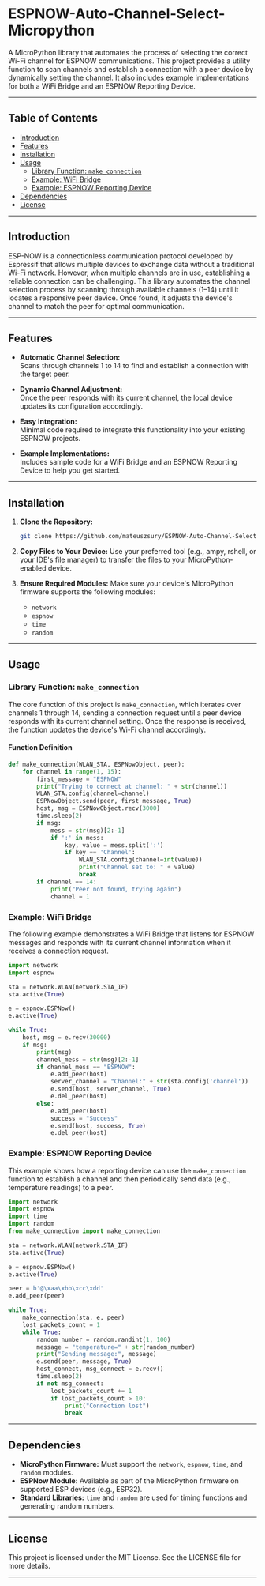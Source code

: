 # ESPNOW-Auto-Channel-Select-Micropython

A MicroPython library that automates the process of selecting the correct Wi-Fi channel for ESPNOW communications. This project provides a utility function to scan channels and establish a connection with a peer device by dynamically setting the channel. It also includes example implementations for both a WiFi Bridge and an ESPNOW Reporting Device.

---

## Table of Contents

- [Introduction](#introduction)
- [Features](#features)
- [Installation](#installation)
- [Usage](#usage)
  - [Library Function: `make_connection`](#library-function-make_connection)
  - [Example: WiFi Bridge](#example-wifi-bridge)
  - [Example: ESPNOW Reporting Device](#example-espnow-reporting-device)
- [Dependencies](#dependencies)
- [License](#license)

---

## Introduction

ESP-NOW is a connectionless communication protocol developed by Espressif that allows multiple devices to exchange data without a traditional Wi-Fi network. However, when multiple channels are in use, establishing a reliable connection can be challenging. This library automates the channel selection process by scanning through available channels (1–14) until it locates a responsive peer device. Once found, it adjusts the device's channel to match the peer for optimal communication.

---

## Features

- **Automatic Channel Selection:**  
  Scans through channels 1 to 14 to find and establish a connection with the target peer.
  
- **Dynamic Channel Adjustment:**  
  Once the peer responds with its current channel, the local device updates its configuration accordingly.
  
- **Easy Integration:**  
  Minimal code required to integrate this functionality into your existing ESPNOW projects.
  
- **Example Implementations:**  
  Includes sample code for a WiFi Bridge and an ESPNOW Reporting Device to help you get started.

---

## Installation

1. **Clone the Repository:**
   ```bash
   git clone https://github.com/mateuszsury/ESPNOW-Auto-Channel-Select-Micropython.git
   ```
2. **Copy Files to Your Device:**
   Use your preferred tool (e.g., ampy, rshell, or your IDE's file manager) to transfer the files to your MicroPython-enabled device.

3. **Ensure Required Modules:**
   Make sure your device's MicroPython firmware supports the following modules:
   - `network`
   - `espnow`
   - `time`
   - `random`

---

## Usage

### Library Function: `make_connection`

The core function of this project is `make_connection`, which iterates over channels 1 through 14, sending a connection request until a peer device responds with its current channel setting. Once the response is received, the function updates the device's Wi-Fi channel accordingly.

#### Function Definition
```python
def make_connection(WLAN_STA, ESPNowObject, peer):
    for channel in range(1, 15):
        first_message = "ESPNOW"
        print("Trying to connect at channel: " + str(channel))
        WLAN_STA.config(channel=channel)
        ESPNowObject.send(peer, first_message, True)
        host, msg = ESPNowObject.recv(3000)
        time.sleep(2)
        if msg:
            mess = str(msg)[2:-1]
            if ':' in mess:
                key, value = mess.split(':')
                if key == 'Channel':
                    WLAN_STA.config(channel=int(value))
                    print("Channel set to: " + value)
                    break
        if channel == 14:
            print("Peer not found, trying again")
            channel = 1 
```

### Example: WiFi Bridge

The following example demonstrates a WiFi Bridge that listens for ESPNOW messages and responds with its current channel information when it receives a connection request.

```python
import network
import espnow

sta = network.WLAN(network.STA_IF)
sta.active(True)

e = espnow.ESPNow()
e.active(True)

while True:
    host, msg = e.recv(30000)
    if msg:
        print(msg)
        channel_mess = str(msg)[2:-1]
        if channel_mess == "ESPNOW":
            e.add_peer(host)
            server_channel = "Channel:" + str(sta.config('channel'))
            e.send(host, server_channel, True)
            e.del_peer(host)
        else:
            e.add_peer(host)
            success = "Success"
            e.send(host, success, True)
            e.del_peer(host)
```

### Example: ESPNOW Reporting Device

This example shows how a reporting device can use the `make_connection` function to establish a channel and then periodically send data (e.g., temperature readings) to a peer.

```python
import network
import espnow
import time
import random
from make_connection import make_connection

sta = network.WLAN(network.STA_IF)
sta.active(True)

e = espnow.ESPNow()
e.active(True)

peer = b'@\xaa\xbb\xcc\xdd'
e.add_peer(peer)

while True:
    make_connection(sta, e, peer)
    lost_packets_count = 1
    while True:
        random_number = random.randint(1, 100)
        message = "temperature=" + str(random_number)
        print("Sending message:", message)
        e.send(peer, message, True)
        host_connect, msg_connect = e.recv()
        time.sleep(2)
        if not msg_connect:
            lost_packets_count += 1
            if lost_packets_count > 10:
                print("Connection lost")
                break
```

---

## Dependencies

- **MicroPython Firmware:** Must support the `network`, `espnow`, `time`, and `random` modules.
- **ESPNow Module:** Available as part of the MicroPython firmware on supported ESP devices (e.g., ESP32).
- **Standard Libraries:** `time` and `random` are used for timing functions and generating random numbers.

---

## License

This project is licensed under the MIT License. See the LICENSE file for more details.

---
